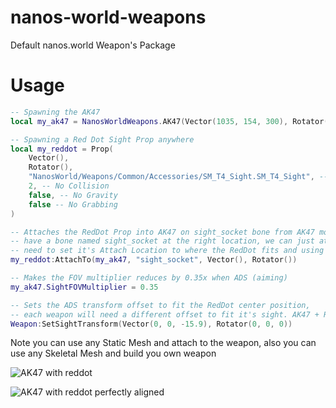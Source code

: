 # nanos-world-weapons
Default nanos.world Weapon's Package

# Usage
```lua
-- Spawning the AK47
local my_ak47 = NanosWorldWeapons.AK47(Vector(1035, 154, 300), Rotator())

-- Spawning a Red Dot Sight Prop anywhere
local my_reddot = Prop(
    Vector(),
    Rotator(), 
    "NanosWorld/Weapons/Common/Accessories/SM_T4_Sight.SM_T4_Sight", -- Red Dot Static Mesh Path
    2, -- No Collision
    false, -- No Gravity
    false -- No Grabbing
)

-- Attaches the RedDot Prop into AK47 on sight_socket bone from AK47 model. As our AK47 model already
-- have a bone named sight_socket at the right location, we can just attach to it, otherwise we would 
-- need to set it's Attach Location to where the RedDot fits and using bone name empty ""
my_reddot:AttachTo(my_ak47, "sight_socket", Vector(), Rotator())

-- Makes the FOV multiplier reduces by 0.35x when ADS (aiming)
my_ak47.SightFOVMultiplier = 0.35

-- Sets the ADS transform offset to fit the RedDot center position,
-- each weapon will need a different offset to fit it's sight. AK47 + RedDot best fit is -15.9 
Weapon:SetSightTransform(Vector(0, 0, -15.9), Rotator(0, 0, 0))
```

Note you can use any Static Mesh and attach to the weapon, also you can use any Skeletal Mesh and build you own weapon

![AK47 with reddot](https://i.imgur.com/K8qK3OG.png)

![AK47 with reddot perfectly aligned](https://i.imgur.com/QeoHPBB.png)
